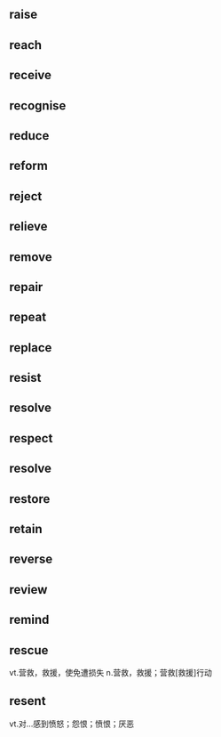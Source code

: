 ## raise
## reach
## receive
## recognise
## reduce
## reform
## reject
## relieve
## remove
## repair
## repeat
## replace
## resist
## resolve
## respect
## resolve
## restore
## retain
## reverse
## review
## remind

## rescue
vt.营救，救援，使免遭损失
n.营救，救援；营救[救援]行动

## resent
vt.对…感到愤怒；怨恨；愤恨；厌恶